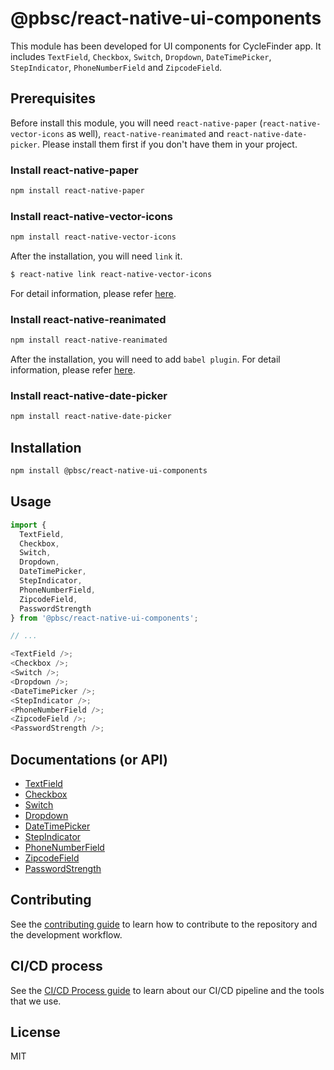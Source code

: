 # @pbsc/react-native-ui-components

This module has been developed for UI components for CycleFinder app.
It includes `TextField`, `Checkbox`, `Switch`, `Dropdown`, `DateTimePicker`, `StepIndicator`, `PhoneNumberField` and `ZipcodeField`.

## Prerequisites

Before install this module, you will need `react-native-paper` (`react-native-vector-icons` as well), `react-native-reanimated` and `react-native-date-picker`.
Please install them first if you don't have them in your project.

### Install react-native-paper

```sh
npm install react-native-paper
```

### Install react-native-vector-icons

```sh
npm install react-native-vector-icons
```

After the installation, you will need `link` it.

```sh
$ react-native link react-native-vector-icons
```

For detail information, please refer <a href='https://github.com/oblador/react-native-vector-icons'>here</a>.

### Install react-native-reanimated

```sh
npm install react-native-reanimated
```

After the installation, you will need to add `babel plugin`.
For detail information, please refer <a href='https://docs.swmansion.com/react-native-reanimated/docs/fundamentals/installation/'>here</a>.

### Install react-native-date-picker

```sh
npm install react-native-date-picker
```

## Installation

```sh
npm install @pbsc/react-native-ui-components
```

## Usage

```js
import {
  TextField,
  Checkbox,
  Switch,
  Dropdown,
  DateTimePicker,
  StepIndicator,
  PhoneNumberField,
  ZipcodeField,
  PasswordStrength
} from '@pbsc/react-native-ui-components';

// ...

<TextField />;
<Checkbox />;
<Switch />;
<Dropdown />;
<DateTimePicker />;
<StepIndicator />;
<PhoneNumberField />;
<ZipcodeField />;
<PasswordStrength />;
```

## Documentations (or API)
- [TextField](./docs/textfield.md)
- [Checkbox](./docs/checkbox.md)
- [Switch](./docs/switch.md)
- [Dropdown](./docs/dropdown.md)
- [DateTimePicker](./docs/datetimepicker.md)
- [StepIndicator](./docs/stepindicator.md)
- [PhoneNumberField](./docs/phonenumberfield.md)
- [ZipcodeField](./docs/zipcodefield.md)
- [PasswordStrength](./docs/passwordStrength.md)

## Contributing

See the [contributing guide](CONTRIBUTING.md) to learn how to contribute to the repository and the development workflow.

## CI/CD process 

See the [CI/CD Process guide](CICDProcess.md) to learn about our CI/CD pipeline and the tools that we use.

## License

MIT

